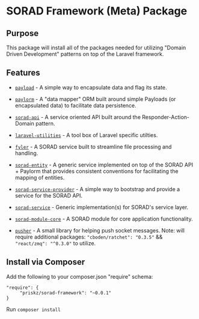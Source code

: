 # SORAD Framework (Meta) Package

## Purpose

This package will install all of the packages needed for utilizing "Domain Driven Development" patterns on top of the Laravel framework.

## Features

* [```payload```](https://github.com/priskz/payload) - A simple way to encapsulate data and flag its state.

* [```paylorm```](https://github.com/priskz/paylorm) - A "data mapper" ORM built around simple Payloads (or encapsulated data) to facilitate data persistence.

* [```sorad-api```](https://github.com/priskz/sorad-api) - A service oriented API built around the Responder-Action-Domain pattern.

* [```laravel-utilities```](https://github.com/priskz/laravel-utilities) - A tool box of Laravel specific utilties.

* [```fyler```](https://github.com/priskz/fyler) - A SORAD service built to streamline file processing and handling.

* [```sorad-entity```](https://github.com/priskz/sorad-entity) - A generic service implemented on top of the SORAD API + Paylorm that provides consistent conventions for facilitating the mapping of entities.

* [```sorad-service-provider```](https://github.com/priskz/sorad-service-provider) - A simple way to bootstrap and provide a service for the SORAD API.

* [```sorad-service```](https://github.com/priskz/sorad-service) - Generic implementation(s) for SORAD's service layer.

* [```sorad-module-core```](https://github.com/priskz/sorad-module-core) - A SORAD module for core application functionality.

* [```pusher```](https://github.com/priskz/pusher) - A small library for helping push socket messages. Note: will require additional packages: ```"cboden/ratchet": "0.3.5"``` && ```"react/zmq": "^0.3.0"``` to utilize.

## Install via Composer

Add the following to your composer.json "require" schema:

```
"require": {
     "priskz/sorad-framework": "~0.0.1"
}
```

Run ```composer install```